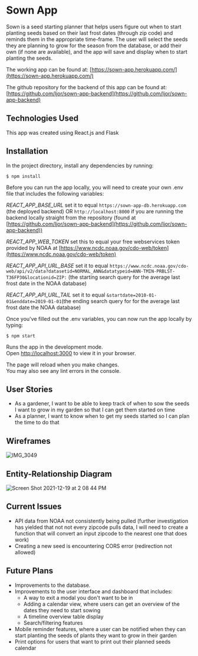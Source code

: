 # Sown App

Sown is a seed starting planner that helps users figure out when to start planting seeds based on their last frost dates (through zip code) and reminds them in the appropriate time-frame. The user will select the seeds they are planning to grow for the season from the database, or add their own (if none are available), and the app will save and display when to start planting the seeds.

The working app can be found at:
[https://sown-app.herokuapp.com/](https://sown-app.herokuapp.com/)

The github repository for the backend of this app can be found at:
[https://github.com/ljor/sown-app-backend](https://github.com/ljor/sown-app-backend)

## Technologies Used

This app was created using React.js and Flask

## Installation

In the project directory, install any dependencies by running:
```
$ npm install
```

Before you can run the app locally, you will need to create your own .env file that includes the following variables:

*REACT_APP_BASE_URL* set it to equal `https://sown-app-db.herokuapp.com` (the deployed backend) OR `http://localhost:8000` if you are running the backend locally straight from the repository (found at [https://github.com/ljor/sown-app-backend](https://github.com/ljor/sown-app-backend))

*REACT_APP_WEB_TOKEN* set this to equal your free webservices token provided by NOAA at [https://www.ncdc.noaa.gov/cdo-web/token](https://www.ncdc.noaa.gov/cdo-web/token)

*REACT_APP_API_URL_BASE* set it to equal `https://www.ncdc.noaa.gov/cdo-web/api/v2/data?datasetid=NORMAL_ANN&datatypeid=ANN-TMIN-PRBLST-T36FP30&locationid=ZIP:` (the starting search query for the average last frost date in the NOAA database)

*REACT_APP_API_URL_TAIL* set it to equal `&startdate=2010-01-01&enddate=2019-01-01`(the ending search query for for the average last frost date the NOAA database)

Once you've filled out the .env variables, you can now run the app locally by typing:
```
$ npm start
```

Runs the app in the development mode.\
Open [http://localhost:3000](http://localhost:3000) to view it in your browser.

The page will reload when you make changes.\
You may also see any lint errors in the console.

## User Stories

- As a gardener, I want to be able to keep track of when to sow the seeds I want to grow in my garden so that I can get them started on time
- As a planner, I want to know when to get my seeds started so I can plan the time to do that

## Wireframes

![IMG_3049](https://user-images.githubusercontent.com/85857768/146685101-746984b0-bfb9-4670-80be-f04c4e1e9d76.JPG)

## Entity-Relationship Diagram

![Screen Shot 2021-12-19 at 2 08 44 PM](https://user-images.githubusercontent.com/85857768/146688346-44651f38-1333-4856-96cc-d9f5f2c3b23b.png)

## Current Issues

- API data from NOAA not consistently being pulled (further investigation has yielded that not not every zipcode pulls data, I will need to create a function that will convert an input zipcode to the nearest one that does work)
- Creating a new seed is encountering CORS error (redirection not allowed)

## Future Plans

- Improvements to the database.
- Improvements to the user interface and dashboard that includes:
    - A way to exit a modal you don't want to be in
    - Adding a calendar view, where users can get an overview of the dates they need to start sowing
    - A timeline overview table display
    - Search/filtering features
- Mobile reminder features, where a user can be notified when they can start planting the seeds of plants they want to grow in their garden
- Print options for users that want to print out their planned seeds calendar